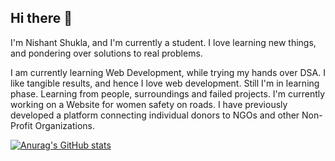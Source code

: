 ## Hi there 👋

I'm Nishant Shukla, and I'm currently a student.
I love learning new things, and pondering over solutions to real problems.

I am currently learning Web Development, while trying my hands over DSA.
I like tangible results, and hence I love web development. Still I'm in learning phase. Learning from people, surroundings and failed projects.
I'm currently working on a Website for women safety on roads. 
I have previously developed a platform connecting individual donors to NGOs and other Non-Profit Organizations.

[![Anurag's GitHub stats](https://github-readme-stats.vercel.app/api?username=niscollect)](https://github.com/anuraghazra/github-readme-stats)


<!--
**niscollect/niscollect** is a ✨ _special_ ✨ repository because its `README.md` (this file) appears on your GitHub profile.

Here are some ideas to get you started:

- 🔭 I’m currently working on ...
- 🌱 I’m currently learning ...
- 👯 I’m looking to collaborate on ...
- 🤔 I’m looking for help with ...
- 💬 Ask me about ...
- 📫 How to reach me: ...
- 😄 Pronouns: ...
- ⚡ Fun fact: ...
-->
